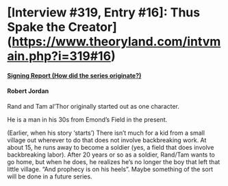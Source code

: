 # [Interview #319, Entry #16]: Thus Spake the Creator](https://www.theoryland.com/intvmain.php?i=319#16)

#### [Signing Report (How did the series originate?)](http://www.oocities.org/area51/stargate/8513/creator-origin.htm)

#### Robert Jordan

Rand and Tam al’Thor originally started out as one character.

He is a man in his 30s from Emond’s Field in the present.

(Earlier, when his story ‘starts’) There isn’t much for a kid from a small village out wherever to do that does not involve backbreaking work. At about 15, he runs away to become a soldier (yes, a field that does involve backbreaking labor). After 20 years or so as a soldier, Rand/Tam wants to go home, but when he does, he realizes he’s no longer the boy that left that little village. “And prophecy is on his heels”. Maybe something of the sort will be done in a future series.

